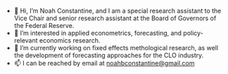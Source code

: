 - 👋 Hi, I’m Noah Constantine, and I am a special research assistant to the Vice Chair and senior research assistant at the Board of Governors of the Federal Reserve.
- 👀 I’m interested in applied econometrics, forecasting, and policy-relevant economics research.
- 🌱 I’m currently working on fixed effects methological research, as well the development of forecasting approaches for the CLO industry. 
- 📫 I can be reached by email at noahbconstantine@gmail.com

<!---
noahbconstantine/noahbconstantine is a ✨ special ✨ repository because its `README.md` (this file) appears on your GitHub profile.
You can click the Preview link to take a look at your changes.
--->
